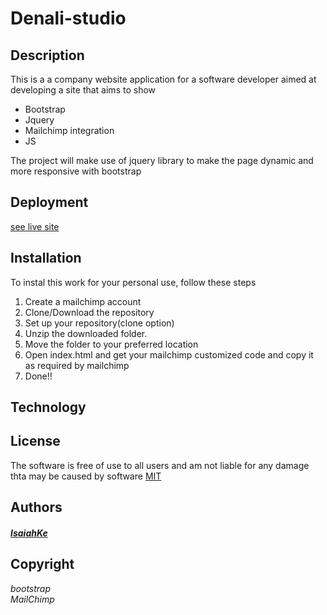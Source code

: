 # Denali-studio  

## Description  
This is a  a company website application for a software developer aimed at developing a site that aims to show  
- Bootstrap  
- Jquery  
- Mailchimp integration  
- JS

The project will make use of jquery library to make the page dynamic and more responsive with bootstrap

## Deployment
  [see live site](https://isaiahke.github.io/denali-studio/)

## Installation
To instal this work for your personal use, follow these steps  
1. Create a mailchimp account
2. Clone/Download the repository  
3. Set up your repository(clone option)  
4. Unzip the downloaded folder.
5. Move the folder to your preferred location  
6. Open index.html and get your mailchimp customized code and copy it as required by mailchimp  
7. Done!!
## Technology
## License
The software is free of use to all users and am not liable for any damage thta may be caused  by software
[MIT](LICENSE)  

## Authors
  ##### [IsaiahKe](github.com/IsaiahKe)
## Copyright
 _bootstrap_   
 _MailChimp_  
